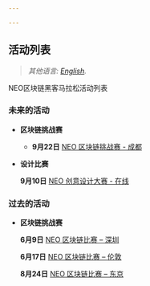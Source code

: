 ```yaml
---

---
```


## 活动列表 

> *其他语言: [English](list-all.md).*

NEO区块链黑客马拉松活动列表

### 未来的活动

- **区块链挑战赛**
  - **9月22日** [NEO 区块链挑战赛 - 成都](9.12-NEO-Blockchain-Challenge-Chengdu.md)


- **设计比赛**

  **9月10日** [NEO 创意设计大赛 - 在线](9.10-NEO-创意设计大赛章程.md)

### 过去的活动

- **区块链挑战赛**

  **6月9日** [NEO 区块链比赛 – 深圳](6.09-NEO-Blockchain-Challenge-Shenzhen.md)

  **6月17日** [NEO 区块链比赛 – 伦敦](6.17-NEO-Blockchain-Challenge-London.md)

  **8月24日** [NEO 区块链比赛 – 东京](8.24-NEO-Blockchain-Challenge-Tokyo.html#Chinese)

